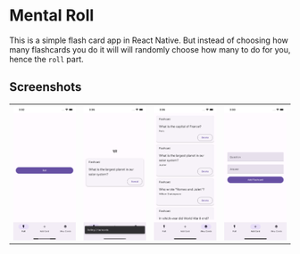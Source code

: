 # Mental Roll

This is a simple flash card app in React Native. But instead of choosing how many flashcards you do it will will randomly choose how many to do for you, hence the `roll` part.

## Screenshots

<table>
  <tr>
    <td>
      <img src="screenshots/Roll.png" width="200" alt="Roll page">
    </td>
    <td>
      <img src="screenshots/Card.png" width="200" alt="Card page">
    </td>
    <td>
      <img src="screenshots/List.png" width="200" alt="List page">
    </td>
    <td>
      <img src="screenshots/Add.png" width="200" alt="Add page">
    </td>
  </tr>
</table>
